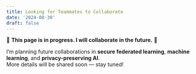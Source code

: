 ```yaml
---
title: Looking for Teammates to Collaborate  
date: '2024-08-30'  
draft: false  
---
```


🚧 **This page is in progress. I will collaborate in the future.** 🚧  

I’m planning future collaborations in **secure federated learning**, **machine learning**, and **privacy-preserving AI**.  
More details will be shared soon — stay tuned!  
